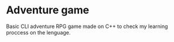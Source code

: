 # Adventure game

Basic CLI adventure RPG game made on C++ to check my learning proccess on the lenguage.
